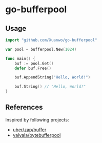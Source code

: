 # go-bufferpool

## Usage

```go
import "github.com/Xuanwo/go-bufferpool"

var pool = bufferpool.New(1024)

func main() {
    buf := pool.Get()
    defer buf.Free()

    buf.AppendString("Hello, World!")

    buf.String() // "Hello, World!"
}
```

## References

Inspired by following projects:

- [uber/zap/buffer](https://go.uber.org/zap/buffer)
- [valyala/bytebufferpool](https://github.com/valyala/bytebufferpool)
